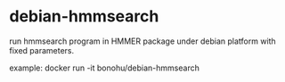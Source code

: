 # debian-hmmsearch
run hmmsearch program in HMMER package under debian platform with fixed parameters.

 example: docker run -it bonohu/debian-hmmsearch 
